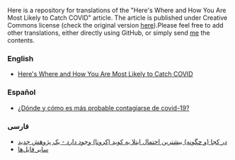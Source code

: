 Here is a repository for translations of the "Here's Where and How You Are Most Likely to Catch COVID" article. The article is published under Creative Commons license (check the original version [here](https://theconversation.com/heres-where-and-how-you-are-most-likely-to-catch-covid-new-study-174473)).Please feel free to add other translations, either directly using GitHub, or simply send [me](https://twitter.com/shahryareiv) the contents.


### English
- [Here's Where and How You Are Most Likely to Catch COVID](https://theconversation.com/heres-where-and-how-you-are-most-likely-to-catch-covid-new-study-174473)

### Español
- [¿Dónde y cómo es más probable contagiarse de covid-19?](https://theconversation.com/donde-y-como-es-mas-probable-contagiarse-de-covid-19-174808)


### فارسی



- [در کجا (و چگونه) بیشترین احتمال ابتلا به کوید (کرونا) وجود دارد - یک پژوهش جدید](https://github.com/shahryareiv/Here-s-Where-and-How-You-Are-Most-Likely-to-Catch-COVID-Translations/raw/main/Persian/heres-where-and-how-you-are-most-likely-to-catch-covid-new-study.fa.pdf)
- [سایر فایل‌ها](https://github.com/shahryareiv/Here-s-Where-and-How-You-Are-Most-Likely-to-Catch-COVID-Translations/tree/main/Persian)
